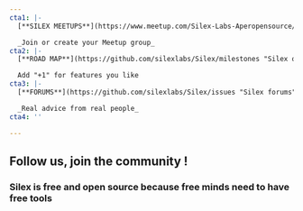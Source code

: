 ```yaml
---
cta1: |-
  [**SILEX MEETUPS**](https://www.meetup.com/Silex-Labs-Aperopensource/ "Join or create your Meetup group")

  _Join or create your Meetup group_
cta2: |-
  [**ROAD MAP**](https://github.com/silexlabs/Silex/milestones "Silex open source roadmap")

  Add "+1" for features you like
cta3: |-
  [**FORUMS**](https://github.com/silexlabs/Silex/issues "Silex forums")

  _Real advice from real people_
cta4: ''

---
```

## **Follow us, join the community !**

### Silex is free and open source because free minds need to have free tools